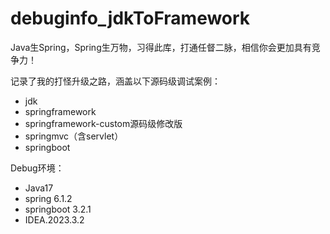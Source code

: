 # debuginfo_jdkToFramework
Java生Spring，Spring生万物，习得此库，打通任督二脉，相信你会更加具有竞争力！

记录了我的打怪升级之路，涵盖以下源码级调试案例：
- jdk
- springframework
- springframework-custom源码级修改版
- springmvc（含servlet）
- springboot

Debug环境：
- Java17
- spring 6.1.2
- springboot 3.2.1
- IDEA.2023.3.2
